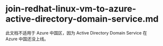 # join-redhat-linux-vm-to-azure-active-directory-domain-service.md

此文档不适用于 Azure 中国区，因为 Active Directory Domain Service 在 Azure 中国还没上线。
